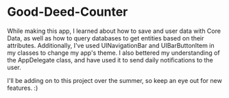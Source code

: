 # Good-Deed-Counter

While making this app, I learned about how to save and user data with Core Data, as well as how to query databases to get entities based on their attributes. Additionally, I've used UINavigationBar and UIBarButtonItem in my classes to change my app's theme. I also bettered my understanding of the AppDelegate class, and have used it to send daily notifications to the user.

I'll be adding on to this project over the summer, so keep an eye out for new features. :)
